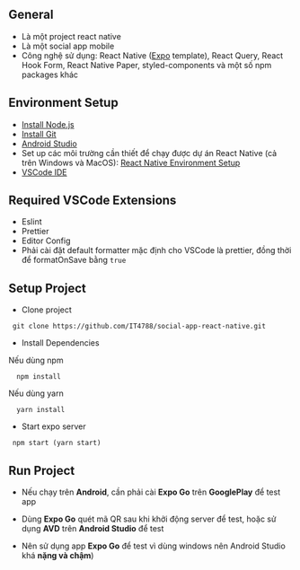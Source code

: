 ## General

- Là một project react native
- Là một social app mobile
- Công nghệ sử dụng: React Native ([Expo](https://expo.dev/) template), React Query, React Hook Form, React Native Paper, styled-components và một số npm packages khác

## Environment Setup

- [Install Node.js](https://nodejs.org/en/download/)
- [Install Git](https://git-scm.com/book/en/v2/Getting-Started-Installing-Git)
- [Android Studio](https://developer.android.com/studio)
- Set up các môi trường cần thiết để chạy được dự án React Native (cả trên Windows và MacOS): [React Native Environment Setup](https://reactnative.dev/docs/environment-setup)
- [VSCode IDE](https://code.visualstudio.com/)

## Required VSCode Extensions

- Eslint
- Prettier
- Editor Config
- Phải cài đặt default formatter mặc định cho VSCode là prettier, đồng thời để formatOnSave bằng `true`

## Setup Project

- Clone project

```
 git clone https://github.com/IT4788/social-app-react-native.git
```

- Install Dependencies

Nếu dùng npm

```
  npm install
```

Nếu dùng yarn

```
  yarn install
```

- Start expo server

```
 npm start (yarn start)
```

## Run Project

- Nếu chạy trên **Android**, cần phải cài **Expo Go** trên **GooglePlay** để test app

- Dùng **Expo Go** quét mã QR sau khi khởi động server để test, hoặc sử dụng **AVD** trên **Android Studio** để test

- Nên sử dụng app **Expo Go** để test vì dùng windows nên Android Studio khá **nặng và chậm**)
